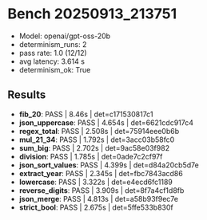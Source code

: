 # Bench 20250913_213751
- Model: openai/gpt-oss-20b
- determinism_runs: 2
- pass rate: 1.0 (12/12)
- avg latency: 3.614 s
- determinism_ok: True

## Results
- **fib_20**: PASS | 8.46s | det=c171530817c1
- **json_uppercase**: PASS | 4.654s | det=6621cdc917c4
- **regex_total**: PASS | 2.508s | det=75914eee0b6b
- **mul_21_34**: PASS | 1.792s | det=3acc03b58fc0
- **sum_big**: PASS | 2.702s | det=9ac58e03f982
- **division**: PASS | 1.785s | det=0ade7c2cf97f
- **json_sort_values**: PASS | 4.399s | det=d84a20cb5d7e
- **extract_year**: PASS | 2.345s | det=fbc7843acd86
- **lowercase**: PASS | 3.322s | det=e4ecd6fc1189
- **reverse_digits**: PASS | 3.909s | det=8f7a4cf1d8fb
- **json_merge**: PASS | 4.813s | det=a58b93f9ec7e
- **strict_bool**: PASS | 2.675s | det=5ffe533b830f